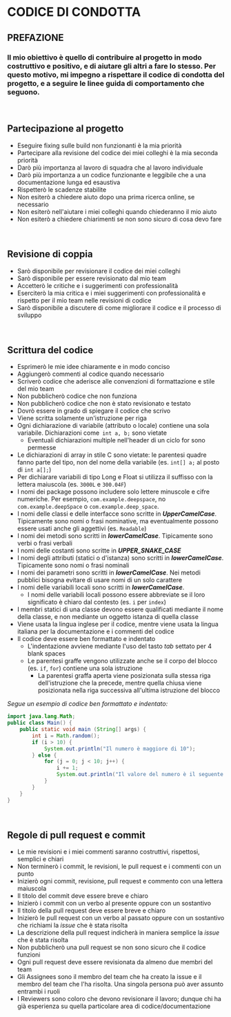 # **CODICE DI CONDOTTA**

## **PREFAZIONE**
### Il mio obiettivo è quello di contribuire al progetto in modo costruttivo e positivo, e di aiutare gli altri a fare lo stesso. Per questo motivo, mi impegno a rispettare il codice di condotta del progetto, e a seguire le linee guida di comportamento che seguono.
<br >

## **Partecipazione al progetto**

* Eseguire fixing sulle build non funzionanti è la mia priorità
* Partecipare alla revisione del codice dei miei colleghi è la mia seconda priorità
* Darò più importanza al lavoro di squadra che al lavoro individuale
* Darò più importanza a un codice funzionante e leggibile che a una documentazione lunga ed esaustiva
* Rispetterò le scadenze stabilite
* Non esiterò a chiedere aiuto dopo una prima ricerca online, se necessario
* Non esiterò nell'aiutare i miei colleghi quando chiederanno il mio aiuto
* Non esiterò a chiedere chiarimenti se non sono sicuro di cosa devo fare

<br >

## **Revisione di coppia**


* Sarò disponibile per revisionare il codice dei miei colleghi
* Sarò disponibile per essere revisionato dal mio team
* Accetterò le critiche e i suggerimenti con professionalità
* Eserciterò la mia critica e i miei suggerimenti con professionalità e rispetto per il mio team nelle revisioni di codice
* Sarò disponibile a discutere di come migliorare il codice e il processo di sviluppo

<br>

## **Scrittura del codice**

* Esprimerò le mie idee chiaramente e in modo conciso
* Aggiungerò commenti al codice quando necessario
* Scriverò codice che aderisce alle convenzioni di formattazione e stile del mio team
* Non pubblicherò codice che non funziona
* Non pubblicherò codice che non è stato revisionato e testato
* Dovrò essere in grado di spiegare il codice che scrivo
* Viene scritta solamente un'istruzione per riga
* Ogni dichiarazione di variabile (attributo o locale) contiene una sola variabile. Dichiarazioni come` int a, b;` sono vietate 
  * Eventuali dichiarazioni multiple nell'header di un ciclo for sono permesse
* Le dichiarazioni di array in stile C sono vietate: le parentesi quadre fanno parte del tipo, non del nome della variabile (es. `int[] a;` al posto di `int a[];`)
* Per dichiarare variabili di tipo Long e Float si utilizza il suffisso con la lettera maiuscola (es. `3000L` e `300.04F`)
* I nomi dei package possono includere solo lettere minuscole e cifre numeriche. Per esempio, `com.example.deepspace`, no `com.example.deepSpace` o `com.example.deep_space`.
* I nomi delle classi e delle interfacce sono scritte in ***UpperCamelCase***. Tipicamente sono nomi o frasi nominative, ma eventualmente possono essere usati anche gli aggettivi (es. `Readable`)
* I nomi dei metodi sono scritti in ***lowerCamelCase***. Tipicamente sono verbi o frasi verbali
* I nomi delle costanti sono scritte in ***UPPER_SNAKE_CASE***
* I nomi degli attributi (statici o d'istanza) sono scritti in ***lowerCamelCase***. Tipicamente sono nomi o frasi nominali
* I nomi dei parametri sono scritti in ***lowerCamelCase***. Nei metodi pubblici bisogna evitare di usare nomi di un solo carattere
* I nomi delle variabili locali sono scritti in ***lowerCamelCase***. 
  * I nomi delle variabili locali possono essere abbreviate se il loro significato è chiaro dal contesto (es. `i` per `index`)
* I membri statici di una classe devono essere qualificati mediante il nome della classe, e non mediante un oggetto istanza di quella classe
* Viene usata la lingua inglese per il codice, mentre viene usata la lingua italiana per la documentazione e i commenti del codice
* Il codice deve essere ben formattato e indentato
  * L'indentazione avviene mediante l'uso del tasto *tab* settato per 4 blank spaces
  * Le parentesi graffe vengono utilizzate anche se il corpo del blocco (es. `if`, `for`) contiene una sola istruzione
    * La parentesi graffa aperta viene posizionata sulla stessa riga dell'istruzione che la precede, mentre quella chiusa viene posizionata nella riga successiva all'ultima istruzione del blocco

*Segue un esempio di codice ben formattato e indentato:*
```java
import java.lang.Math;
public class Main() {
    public static void main (String[] args) {
        int i = Math.random();
        if (i > 10) {
            System.out.println("Il numero è maggiore di 10");
        } else {
            for (j = 0; j < 10; j++) {
                i += 1;
                System.out.println("Il valore del numero è il seguente: " + i);
            }
        }
    }
}
```
<br >

## **Regole di pull request e commit**

* Le mie revisioni e i miei commenti saranno costruttivi, rispettosi, semplici e chiari
* Non terminerò i commit, le revisioni, le pull request e i commenti con un punto
* Inizierò ogni commit, revisione, pull request e commento con una lettera maiuscola
* Il titolo del commit deve essere breve e chiaro
* Inizierò i commit con un verbo al presente oppure con un sostantivo
* Il titolo della pull request deve essere breve e chiaro
* Inizierò le pull request con un verbo al passato oppure con un sostantivo che richiami la *issue* che è stata risolta
* La descrizione della pull request indicherà in maniera semplice la *issue* che è stata risolta
* Non pubblicherò una pull request se non sono sicuro che il codice funzioni
* Ogni pull request deve essere revisionata da almeno due membri del team
* Gli Assignees sono il membro del team che ha creato la issue e il membro del team che l'ha risolta. Una singola persona può aver assunto entrambi i ruoli
* I Reviewers sono coloro che devono revisionare il lavoro; dunque chi ha già esperienza su quella particolare area di codice/documentazione

